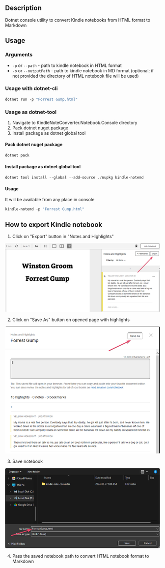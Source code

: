 ## Description

Dotnet console utility to convert Kindle notebooks from HTML format to Markdown

## Usage

### Arguments

- `-p` or `--path` - path to kindle notebook in HTML format
- `-o` or `--outputPath` - path to kindle notebook in MD format (optional; if not provided the directory of HTML notebook file will be used)

### Usage with dotnet-cli

```ps1
dotnet run -p "Forrest Gump.html"
```

### Usage as dotnet-tool

1. Navigate to KindleNoteConverter.Notebook.Console directory
2. Pack dotnet nuget package
3. Install package as dotnet global tool

#### Pack dotnet nuget package

```ps1
dotnet pack
```

#### Install package as dotnet global tool

```ps1
dotnet tool install --global --add-source ./nupkg kindle-notemd
```

#### Usage

It will be available from any place in console

```ps1
kindle-notemd -p "Forrest Gump.html"
```

## How to export Kindle notebook

1. Click on "Export" button in "Notes and Highlights"

![Click on "Export" button - explain image](docs/4jZZcmT7ge.png)

2. Click on "Save As" button on opened page with highlights

![Click on "Save As" button - explain image](docs/GyTRSIpDXC.png)

3. Save notebook

![Save notebook - explain image](docs/Qlmgto9Lpv.png)

4. Pass the saved notebook path to convert HTML notebook format to Markdown
